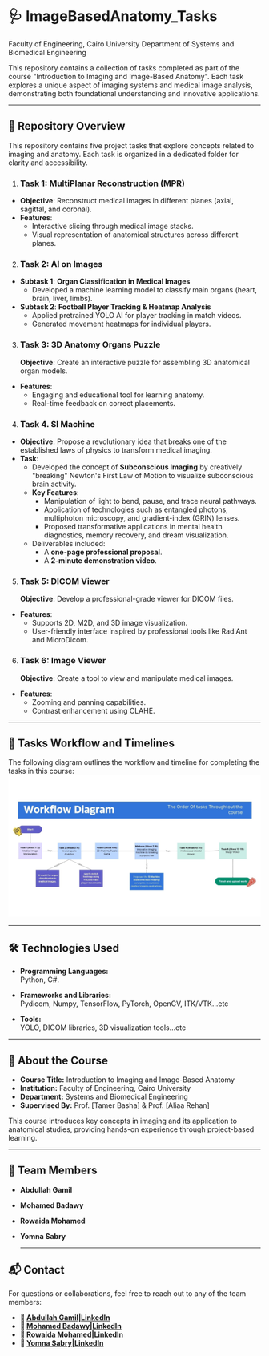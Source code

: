 # 🩺 ImageBasedAnatomy_Tasks
Faculty of Engineering, Cairo University
Department of Systems and Biomedical Engineering

This repository contains a collection of tasks completed as part of the course "Introduction to Imaging and Image-Based Anatomy". Each task explores a unique aspect of imaging systems and medical image analysis, demonstrating both foundational understanding and innovative applications.

---

## 📁 Repository Overview

This repository contains five project tasks that explore concepts related to imaging and anatomy. Each task is organized in a dedicated folder for clarity and accessibility.

1. ### **Task 1: MultiPlanar Reconstruction (MPR)**  
- **Objective**: Reconstruct medical images in different planes (axial, sagittal, and coronal).  
- **Features**:  
  - Interactive slicing through medical image stacks.  
  - Visual representation of anatomical structures across different planes.
     
2. ### **Task 2: AI on Images**  
- **Subtask 1**: **Organ Classification in Medical Images**  
  - Developed a machine learning model to classify main organs (heart, brain, liver, limbs).    
- **Subtask 2**: **Football Player Tracking & Heatmap Analysis**  
  - Applied pretrained YOLO AI for player tracking in match videos.  
  - Generated movement heatmaps for individual players.
    
3. ### **Task 3: 3D Anatomy Organs Puzzle**  
   **Objective**: Create an interactive puzzle for assembling 3D anatomical organ models.  
- **Features**:  
  - Engaging and educational tool for learning anatomy.  
  - Real-time feedback on correct placements. 

4. ### **Task 4. SI Machine**  
- **Objective**: Propose a revolutionary idea that breaks one of the established laws of physics to transform medical imaging.  
- **Task**:  
  - Developed the concept of **Subconscious Imaging** by creatively "breaking" Newton's First Law of Motion to visualize subconscious brain activity.  
  - **Key Features**:  
    - Manipulation of light to bend, pause, and trace neural pathways.  
    - Application of technologies such as entangled photons, multiphoton microscopy, and gradient-index (GRIN) lenses.  
    - Proposed transformative applications in mental health diagnostics, memory recovery, and dream visualization.  
  - Deliverables included:  
    - A **one-page professional proposal**.  
    - A **2-minute demonstration video**.
     
5. ### **Task 5: DICOM Viewer**  
   **Objective**: Develop a professional-grade viewer for DICOM files.  
- **Features**:  
  - Supports 2D, M2D, and 3D image visualization.  
  - User-friendly interface inspired by professional tools like RadiAnt and MicroDicom.
    
6. ### **Task 6: Image Viewer**  
   **Objective**: Create a tool to view and manipulate medical images.  
- **Features**:  
  - Zooming and panning capabilities.  
  - Contrast enhancement using CLAHE. 


---

## 📅 Tasks Workflow and Timelines

 The following diagram outlines the workflow and timeline for completing the tasks in this course:
![Project Workflow and Timeline](./assets/workflow_digram.jpg)

---

## 🛠️ Technologies Used

- **Programming Languages:**  
  Python, C#.

- **Frameworks and Libraries:**  
  Pydicom, Numpy, TensorFlow, PyTorch, OpenCV, ITK/VTK...etc

- **Tools:**  
  YOLO, DICOM libraries, 3D visualization tools...etc

---

## 📖 About the Course

- **Course Title:** Introduction to Imaging and Image-Based Anatomy  
- **Institution:** Faculty of Engineering, Cairo University  
- **Department:** Systems and Biomedical Engineering 
- **Supervised By:** Prof. [Tamer Basha] & Prof. [Aliaa Rehan] 
 
This course introduces key concepts in imaging and its application to anatomical studies, providing hands-on experience through project-based learning.

---

## 👥 Team Members

- **Abdullah Gamil**  
- **Mohamed Badawy**  
- **Rowaida Mohamed**  
- **Yomna Sabry**

  ---

## 📬 Contact  
For questions or collaborations, feel free to reach out to any of the team members:

- **👤 [Abdullah Gamil|LinkedIn](https://www.linkedin.com/in/abdullah-gamil05?lipi=urn%3Ali%3Apage%3Ad_flagship3_profile_view_base_contact_details%3BVsr5sdzWRAG%2FPP5%2B2pmG%2Bg%3D%3D)**     
- **👤 [Mohamed Badawy|LinkedIn](https://www.linkedin.com/in/mohamed-badawy-843440316?lipi=urn%3Ali%3Apage%3Ad_flagship3_profile_view_base_contact_details%3BsRbvtQMySney%2Fop38P5skQ%3D%3D)**  
- **👤 [Rowaida Mohamed|LinkedIn](https://www.linkedin.com/in/rowida-mohamed-262a8130a?lipi=urn%3Ali%3Apage%3Ad_flagship3_profile_view_base_contact_details%3BGGuoAuQ9S9iZg3V5cbZSdw%3D%3D)**  
- **👤 [Yomna Sabry|LinkedIn](https://www.linkedin.com/in/yomna-sabry-96037b201/)**  


  

